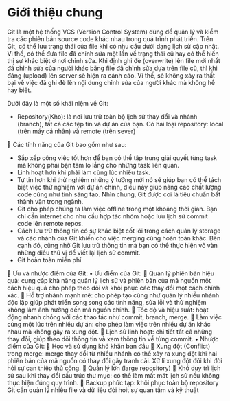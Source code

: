 # Giới thiệu chung
Git là một hệ thống VCS (Version Control System) dùng để quản lý và kiểm tra các phiên bản source code khác nhau trong quá trình phát triển. Trên Git, có thể lưu trạng thái của file khi có nhu cầu dưới dạng lịch sử cập nhật. Vì thế, có thể đưa file đã chỉnh sửa một lần về trạng thái cũ hay có thể hiển thị sự khác biệt ở nơi chỉnh sửa. Khi định ghi đè (overwrite) lên file mới nhất đã chỉnh sửa của người khác bằng file đã chỉnh sửa dựa trên file cũ, thì khi đăng (upload) lên server sẽ hiện ra cảnh cáo. Vì thế, sẽ không xảy ra thất bại về việc đã ghi đè lên nội dung chỉnh sửa của người khác mà không hề hay biết.

Dưới đây là một số khái niệm về Git:
-	Repository(Kho): là nơi lưu trữ toàn bộ lịch sử thay đổi và nhánh (branch), tất cả các tệp tin và dự án của bạn. Có hai loại repository: local (trên máy cá nhân) và remote (trên sever)

	Các tính năng của Git bao gồm như sau:
-	Sắp xếp công việc tốt hơn để bạn có thể tập trung giải quyết từng task mà không phải bận tâm lo lắng cho những task liên quan.
-	Linh hoạt hơn khi phải làm cùng lúc nhiều task. 
-	Tự tin hơn khi thử nghiệm những ý tưởng mới nó sẽ giúp bạn có thể tách biệt việc thử nghiệm với dự án chính, điều này giúp nâng cao chất lượng code cũng như tính sáng tạo. Nhìn chung, Git được coi là tiêu chuẩn bất thành văn trong ngành.
-	Git cho phép chúng ta làm việc offline trong một khoảng thời gian. Bạn chỉ cần internet cho nhu cầu hợp tác nhóm hoặc lưu lịch sử commit code lên remote repos.
-	Cách lưu trữ thông tin có sự khác biệt cốt lõi trong cách quản lý storage và các nhánh của Git khiến cho việc merging cũng hoàn toàn khác. Bên cạnh đó, cũng nhờ Git lưu trữ thông tin mà bạn có thể thực hiện vô vàn những điều thú vị để viết lại lịch sử commit.
-	Git hoàn toàn miễn phí


	Ưu và nhược điểm của Git:
•	Ưu điểm của Git:
	Quản lý phiên bản hiệu quả: cung cấp khả năng quản lý lịch sử và phiên bản của mã nguồn một cách hiệu quả cho phép theo dõi và khôi phục các thay đổi một cách chính xác.
	Hỗ trợ nhánh mạnh mẽ: cho phép tạo cũng như quản lý nhiều nhánh độc lập giúp phát triển song song các tính năng, sửa lỗi và thử nghiệm không làm ảnh hưởng đến mã nguồn chính.
	Tốc độ và hiệu suất: hoạt động nhanh chóng với các thao tác như commit, branch, merge.
	Làm việc cùng một lúc trên nhiều dự án: cho phép làm việc trên nhiều dự án khác nhau mà không gây ra xung đột.
	Lịch sử linh hoạt: chi tiết tất cả những thay đổi, giúp theo dõi thông tin và xem thông tin về từng commit.
•	Nhược điểm của Git:
	Học và sử dụng khó khăn ban đầu
	Xung đột (Conflict) trong merge: merge thay đổi từ nhiều nhánh có thể xảy ra xung đột khi hai phiên bản của mã nguồn có thay đổi gây tranh cãi. Xử lí xung đột đôi khi đòi hỏi sự can thiệp thủ công.
	Quản lý lớn (large repository)
	Khó duy trì lịch sử sau khi thay đổi cấu trúc thư mục: có thể làm mất mát lịch sử nếu không thực hiện đúng quy trình.
	Backup phức tạp: khôi phục toàn bộ repository Git cần quản lý nhiều file và dữ liệu đòi hoit sự quan tâm và kỹ thuật
